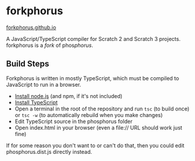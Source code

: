 # forkphorus

[forkphorus.github.io](https://forkphorus.github.io)

A JavaScript/TypeScript compiler for Scratch 2 and Scratch 3 projects. forkphorus is a *fork* of phos*phorus*.

## Build Steps

Forkphorus is written in mostly TypeScript, which must be compiled to JavaScript to run in a browser.

 * [Install node.js](https://nodejs.org/en/) (and npm, if it's not included)
 * [Install TypeScript](https://www.typescriptlang.org/index.html#download-links)
 * Open a terminal in the root of the repository and run `tsc` (to build once) or `tsc -w` (to automatically rebuild when you make changes)
 * Edit TypeScript source in the phosphorus folder
 * Open index.html in your browser (even a file:// URL should work just fine)

If for some reason you don't want to or can't do that, then you could edit phosphorus.dist.js directly instead.
